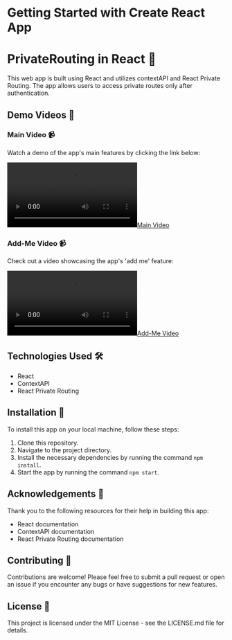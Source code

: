 # Getting Started with Create React App

# PrivateRouting in React 🚀

This web app is built using React and utilizes contextAPI and React Private Routing. The app allows users to access private routes only after authentication.

## Demo Videos 🎥

### Main Video 📹

Watch a demo of the app's main features by clicking the link below:

[![Main Video](./video/main.mp4)](./video/main.mp4)

### Add-Me Video 📹

Check out a video showcasing the app's 'add me' feature:

[![Add-Me Video](./video/add-me.mp4)](./video/add-me.mp4)

## Technologies Used 🛠️

- React
- ContextAPI
- React Private Routing

## Installation 🚀

To install this app on your local machine, follow these steps:

1. Clone this repository.
2. Navigate to the project directory.
3. Install the necessary dependencies by running the command `npm install`.
4. Start the app by running the command `npm start`.

## Acknowledgements 👏

Thank you to the following resources for their help in building this app:

- React documentation
- ContextAPI documentation
- React Private Routing documentation

## Contributing 🤝

Contributions are welcome! Please feel free to submit a pull request or open an issue if you encounter any bugs or have suggestions for new features.

## License 📜

This project is licensed under the MIT License - see the LICENSE.md file for details.
